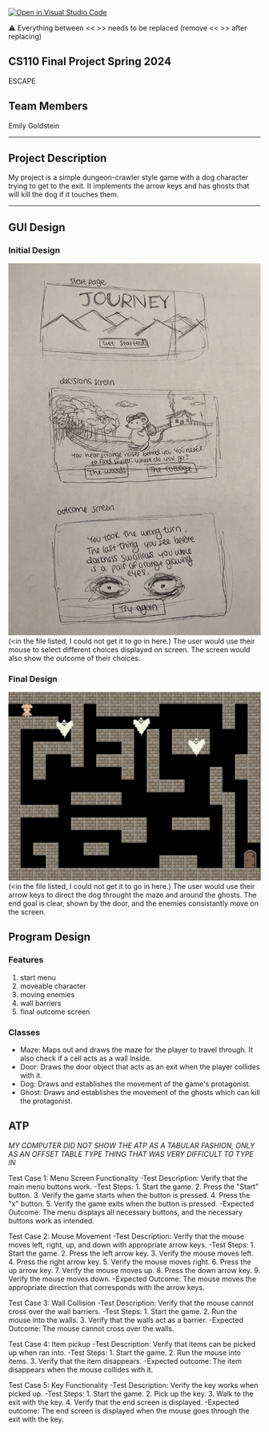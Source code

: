 [![Open in Visual Studio Code](https://classroom.github.com/assets/open-in-vscode-718a45dd9cf7e7f842a935f5ebbe5719a5e09af4491e668f4dbf3b35d5cca122.svg)](https://classroom.github.com/online_ide?assignment_repo_id=14588466&assignment_repo_type=AssignmentRepo)

:warning: Everything between << >> needs to be replaced (remove << >> after replacing)


## CS110 Final Project  Spring 2024 

ESCAPE

## Team Members

Emily Goldstein

***

## Project Description

My project is a simple dungeon-crawler style game with a dog character trying to get to the exit. It implements the arrow keys and has ghosts that will kill the dog if it touches them.

***    

## GUI Design

### Initial Design

![initial gui](assets/gui.jpg) (<in the file listed, I could not get it to go in here.)
The user would use their mouse to select different choices displayed on screen. The screen would also show the outcome of their choices. 

### Final Design

![final gui](assets/finalgui.jpg) (<in the file listed, I could not get it to go in here.)
The user would use their arrow keys to direct the dog throught the maze and around the ghosts. The end goal is clear, shown by the door, and the enemies consistantly move on the screen.

## Program Design

### Features

1. start menu
2. moveable character
3. moving enemies
4. wall barriers
5. final outcome screen 

### Classes

- Maze: Maps out and draws the maze for the player to travel through. It also check if a cell acts as a wall inside. 
- Door: Draws the door object that acts as an exit when the player collides with it.
- Dog: Draws and establishes the movement of the game's protagonist.
- Ghost: Draws and establishes the movement of the ghosts which can kill the protagonist.

## ATP 
*MY COMPUTER DID NOT SHOW THE ATP AS A TABULAR FASHION, ONLY AS AN OFFSET TABLE TYPE THING THAT WAS VERY DIFFICULT TO TYPE IN*


Test Case 1: Menu Screen Functionality 
-Test Description: Verify that the main menu buttons work.
-Test Steps:
    1. Start the game. 
    2. Press the "Start" button.
    3. Verify the game starts when the button is pressed.
    4. Press the "x" button.
    5. Verify the game exits when the button is pressed.
-Expected Outcome: The menu displays all necessary buttons, and the necessary buttons work as intended.


Test Case 2: Mouse Movement 
-Test Description: Verify that the mouse moves left, right, up, and down with appropriate arrow keys.
-Test Steps:
    1. Start the game. 
    2. Press the left arrow key. 
    3. Verify the mouse moves left. 
    4. Press the right arrow key. 
    5. Verify the mouse moves right. 
    6. Press the up arrow key. 
    7. Verify the mouse moves up. 
    8. Press the down arrow key. 
    9. Verify the mouse moves down. 
-Expected Outcome: The mouse moves the appropriate direction that corresponds with the arrow keys. 


Test Case 3: Wall Collision
-Test Description: Verify that the mouse cannot cross over the wall barriers.
-Test Steps:
    1. Start the game.
    2. Run the mouse into the walls. 
    3. Verify that the walls act as a barrier. 
-Expected Outcome: The mouse cannot cross over the walls. 

Test Case 4: Item pickup
-Test Description: Verify that items can be picked up when ran into.
-Test Steps:
    1. Start the game.
    2. Run the mouse into items. 
    3. Verify that the item disappears.
-Expected outcome: The item disappears when the mouse collides with it. 

Test Case 5: Key Functionality
-Test Description: Verify the key works when picked up. 
-Test Steps:
    1. Start the game.
    2. Pick up the key. 
    3. Walk to the exit with the key. 
    4. Verify that the end screen is displayed.
-Expected outcome: The end screen is displayed when the mouse goes through the exit with the key. 
